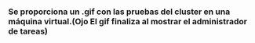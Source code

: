 <h3>Se proporciona un .gif con las pruebas del cluster en una máquina virtual.<b>(Ojo El gif finaliza al mostrar el administrador de tareas)</b></h3>
